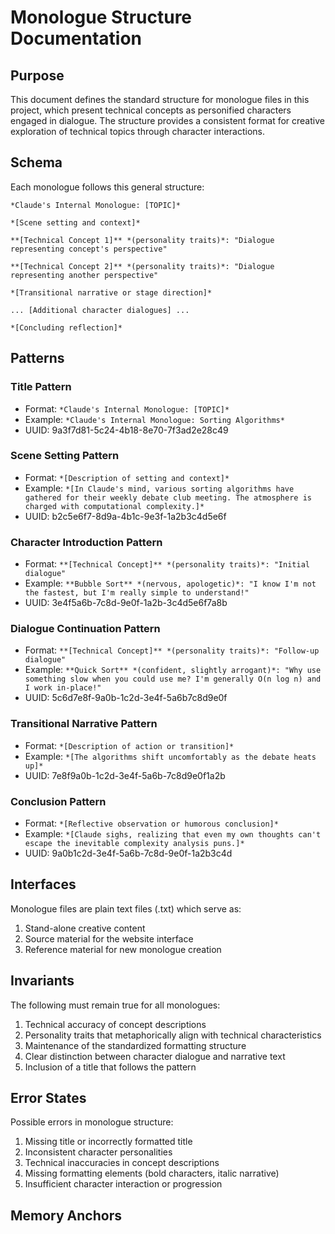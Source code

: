 # Monologue Structure Documentation

## Purpose
This document defines the standard structure for monologue files in this project, which present technical concepts as personified characters engaged in dialogue. The structure provides a consistent format for creative exploration of technical topics through character interactions.

## Schema
Each monologue follows this general structure:
```
*Claude's Internal Monologue: [TOPIC]*

*[Scene setting and context]*

**[Technical Concept 1]** *(personality traits)*: "Dialogue representing concept's perspective"

**[Technical Concept 2]** *(personality traits)*: "Dialogue representing another perspective"

*[Transitional narrative or stage direction]*

... [Additional character dialogues] ...

*[Concluding reflection]*
```

## Patterns

### Title Pattern
- Format: `*Claude's Internal Monologue: [TOPIC]*`
- Example: `*Claude's Internal Monologue: Sorting Algorithms*`
- UUID: 9a3f7d81-5c24-4b18-8e70-7f3ad2e28c49

### Scene Setting Pattern
- Format: `*[Description of setting and context]*`
- Example: `*[In Claude's mind, various sorting algorithms have gathered for their weekly debate club meeting. The atmosphere is charged with computational complexity.]*`
- UUID: b2c5e6f7-8d9a-4b1c-9e3f-1a2b3c4d5e6f

### Character Introduction Pattern
- Format: `**[Technical Concept]** *(personality traits)*: "Initial dialogue"`
- Example: `**Bubble Sort** *(nervous, apologetic)*: "I know I'm not the fastest, but I'm really simple to understand!"`
- UUID: 3e4f5a6b-7c8d-9e0f-1a2b-3c4d5e6f7a8b

### Dialogue Continuation Pattern
- Format: `**[Technical Concept]** *(personality traits)*: "Follow-up dialogue"`
- Example: `**Quick Sort** *(confident, slightly arrogant)*: "Why use something slow when you could use me? I'm generally O(n log n) and I work in-place!"`
- UUID: 5c6d7e8f-9a0b-1c2d-3e4f-5a6b7c8d9e0f

### Transitional Narrative Pattern
- Format: `*[Description of action or transition]*`
- Example: `*[The algorithms shift uncomfortably as the debate heats up]*`
- UUID: 7e8f9a0b-1c2d-3e4f-5a6b-7c8d9e0f1a2b

### Conclusion Pattern
- Format: `*[Reflective observation or humorous conclusion]*`
- Example: `*[Claude sighs, realizing that even my own thoughts can't escape the inevitable complexity analysis puns.]*`
- UUID: 9a0b1c2d-3e4f-5a6b-7c8d-9e0f-1a2b3c4d

## Interfaces
Monologue files are plain text files (.txt) which serve as:
1. Stand-alone creative content
2. Source material for the website interface
3. Reference material for new monologue creation

## Invariants
The following must remain true for all monologues:
1. Technical accuracy of concept descriptions
2. Personality traits that metaphorically align with technical characteristics
3. Maintenance of the standardized formatting structure
4. Clear distinction between character dialogue and narrative text
5. Inclusion of a title that follows the pattern

## Error States
Possible errors in monologue structure:
1. Missing title or incorrectly formatted title
2. Inconsistent character personalities
3. Technical inaccuracies in concept descriptions
4. Missing formatting elements (bold characters, italic narrative)
5. Insufficient character interaction or progression

## Memory Anchors
<!-- CLAUDE-ANCHOR: monologue-structure-doc [1d2e3f4a-5b6c-7d8e-9f0a-1b2c3d4e5f6a] -->
<!-- CLAUDE-ANCHOR: monologue-structure-schema [2e3f4a5b-6c7d-8e9f-0a1b-2c3d4e5f6a7b] -->
<!-- CLAUDE-ANCHOR: monologue-formatting-rules [3f4a5b6c-7d8e-9f0a-1b2c-3d4e5f6a7b8c] -->